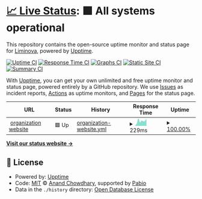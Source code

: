# [📈 Live Status](https://Liminova.github.io/status): <!--live status--> **🟩 All systems operational**

This repository contains the open-source uptime monitor and status page for [Liminova](https://Liminova.github.io/status), powered by [Upptime](https://github.com/upptime/upptime).

[![Uptime CI](https://github.com/Liminova/status/workflows/Uptime%20CI/badge.svg)](https://github.com/Liminova/status/actions?query=workflow%3A%22Uptime+CI%22)
[![Response Time CI](https://github.com/Liminova/status/workflows/Response%20Time%20CI/badge.svg)](https://github.com/Liminova/status/actions?query=workflow%3A%22Response+Time+CI%22)
[![Graphs CI](https://github.com/Liminova/status/workflows/Graphs%20CI/badge.svg)](https://github.com/Liminova/status/actions?query=workflow%3A%22Graphs+CI%22)
[![Static Site CI](https://github.com/Liminova/status/workflows/Static%20Site%20CI/badge.svg)](https://github.com/Liminova/status/actions?query=workflow%3A%22Static+Site+CI%22)
[![Summary CI](https://github.com/Liminova/status/workflows/Summary%20CI/badge.svg)](https://github.com/Liminova/status/actions?query=workflow%3A%22Summary+CI%22)

With [Upptime](https://upptime.js.org), you can get your own unlimited and free uptime monitor and status page, powered entirely by a GitHub repository. We use [Issues](https://github.com/Liminova/status/issues) as incident reports, [Actions](https://github.com/Liminova/status/actions) as uptime monitors, and [Pages](https://Liminova.github.io/status) for the status page.

<!--start: status pages-->
<!-- This summary is generated by Upptime (https://github.com/upptime/upptime) -->
<!-- Do not edit this manually, your changes will be overwritten -->
<!-- prettier-ignore -->
| URL | Status | History | Response Time | Uptime |
| --- | ------ | ------- | ------------- | ------ |
| <img alt="" src="https://icons.duckduckgo.com/ip3/liminova.net.ico" height="13"> [organization website](https://liminova.net) | 🟩 Up | [organization-website.yml](https://github.com/Liminova/status/commits/HEAD/history/organization-website.yml) | <details><summary><img alt="Response time graph" src="./graphs/organization-website/response-time-week.png" height="20"> 229ms</summary><br><a href="https://status.liminova.net/history/organization-website"><img alt="Response time 164" src="https://img.shields.io/endpoint?url=https%3A%2F%2Fraw.githubusercontent.com%2FLiminova%2Fstatus%2FHEAD%2Fapi%2Forganization-website%2Fresponse-time.json"></a><br><a href="https://status.liminova.net/history/organization-website"><img alt="24-hour response time 321" src="https://img.shields.io/endpoint?url=https%3A%2F%2Fraw.githubusercontent.com%2FLiminova%2Fstatus%2FHEAD%2Fapi%2Forganization-website%2Fresponse-time-day.json"></a><br><a href="https://status.liminova.net/history/organization-website"><img alt="7-day response time 229" src="https://img.shields.io/endpoint?url=https%3A%2F%2Fraw.githubusercontent.com%2FLiminova%2Fstatus%2FHEAD%2Fapi%2Forganization-website%2Fresponse-time-week.json"></a><br><a href="https://status.liminova.net/history/organization-website"><img alt="30-day response time 247" src="https://img.shields.io/endpoint?url=https%3A%2F%2Fraw.githubusercontent.com%2FLiminova%2Fstatus%2FHEAD%2Fapi%2Forganization-website%2Fresponse-time-month.json"></a><br><a href="https://status.liminova.net/history/organization-website"><img alt="1-year response time 175" src="https://img.shields.io/endpoint?url=https%3A%2F%2Fraw.githubusercontent.com%2FLiminova%2Fstatus%2FHEAD%2Fapi%2Forganization-website%2Fresponse-time-year.json"></a></details> | <details><summary><a href="https://status.liminova.net/history/organization-website">100.00%</a></summary><a href="https://status.liminova.net/history/organization-website"><img alt="All-time uptime 99.99%" src="https://img.shields.io/endpoint?url=https%3A%2F%2Fraw.githubusercontent.com%2FLiminova%2Fstatus%2FHEAD%2Fapi%2Forganization-website%2Fuptime.json"></a><br><a href="https://status.liminova.net/history/organization-website"><img alt="24-hour uptime 100.00%" src="https://img.shields.io/endpoint?url=https%3A%2F%2Fraw.githubusercontent.com%2FLiminova%2Fstatus%2FHEAD%2Fapi%2Forganization-website%2Fuptime-day.json"></a><br><a href="https://status.liminova.net/history/organization-website"><img alt="7-day uptime 100.00%" src="https://img.shields.io/endpoint?url=https%3A%2F%2Fraw.githubusercontent.com%2FLiminova%2Fstatus%2FHEAD%2Fapi%2Forganization-website%2Fuptime-week.json"></a><br><a href="https://status.liminova.net/history/organization-website"><img alt="30-day uptime 100.00%" src="https://img.shields.io/endpoint?url=https%3A%2F%2Fraw.githubusercontent.com%2FLiminova%2Fstatus%2FHEAD%2Fapi%2Forganization-website%2Fuptime-month.json"></a><br><a href="https://status.liminova.net/history/organization-website"><img alt="1-year uptime 100.00%" src="https://img.shields.io/endpoint?url=https%3A%2F%2Fraw.githubusercontent.com%2FLiminova%2Fstatus%2FHEAD%2Fapi%2Forganization-website%2Fuptime-year.json"></a></details>

<!--end: status pages-->

[**Visit our status website →**](https://Liminova.github.io/status)

## 📄 License

- Powered by: [Upptime](https://github.com/upptime/upptime)
- Code: [MIT](./LICENSE) © [Anand Chowdhary](https://anandchowdhary.com), supported by [Pabio](https://pabio.com)
- Data in the `./history` directory: [Open Database License](https://opendatacommons.org/licenses/odbl/1-0/)

